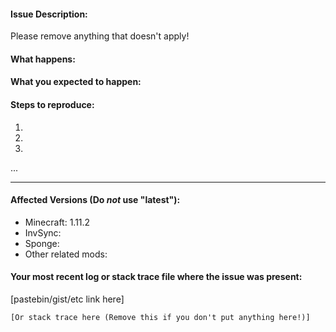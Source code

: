 #### Issue Description:
Please remove anything that doesn't apply!


#### What happens:



#### What you expected to happen:



#### Steps to reproduce:

1. 
2. 
3. 
...

____
#### Affected Versions (Do *not* use "latest"):

- Minecraft: 1.11.2
- InvSync: 
- Sponge: 
- Other related mods: 

#### Your most recent log or stack trace file where the issue was present: 

[pastebin/gist/etc link here]

```
[Or stack trace here (Remove this if you don't put anything here!)]
```
